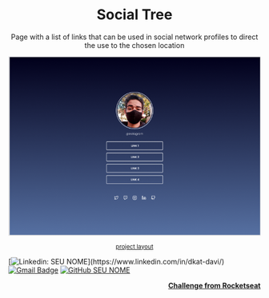 <div align="center">
    <h1>Social Tree</h1>
    <p>Page with a list of links that can be used in social network profiles to direct the use to the chosen location</p>
    <img style="min-width:300px" src="./social-tree-preview.png" alt="initial design"></img>
    <a href="https://www.figma.com/file/yi1ycIyAW8QiGiX9bMFHkU/DD-%2F-Social-links/duplicate" target="_blank">
        <small><p>project layout</p></small>
    </a>

</div> 

<div>

[![Linkedin: SEU NOME](https://img.shields.io/badge/-dkatdavi-blue?style=flat-square&logo=Linkedin&logoColor=white&link=(https://www.linkedin.com/in/dkat-davi/))](https://www.linkedin.com/in/dkat-davi/)
[![Gmail Badge](https://img.shields.io/badge/-dkatdavi@gmail.com-006bed?style=flat-square&logo=Gmail&logoColor=white&link=mailto:dkatdavi@gmail.com)](mailto:dkatdavi@gmail.com)
[![GitHub SEU NOME](https://img.shields.io/github/followers/dkat-davi?label=follow&style=social)](https://github.com/dkat-davi)
</div>


<footer align="right">
    <a href="https://efficient-sloth-d85.notion.site/Desafio-Social-Tree-a4008e467a3248c4b05c97cf78aea44f" target="_blank">
        <strong>Challenge from Rocketseat</strong>
    </a>
</footer>